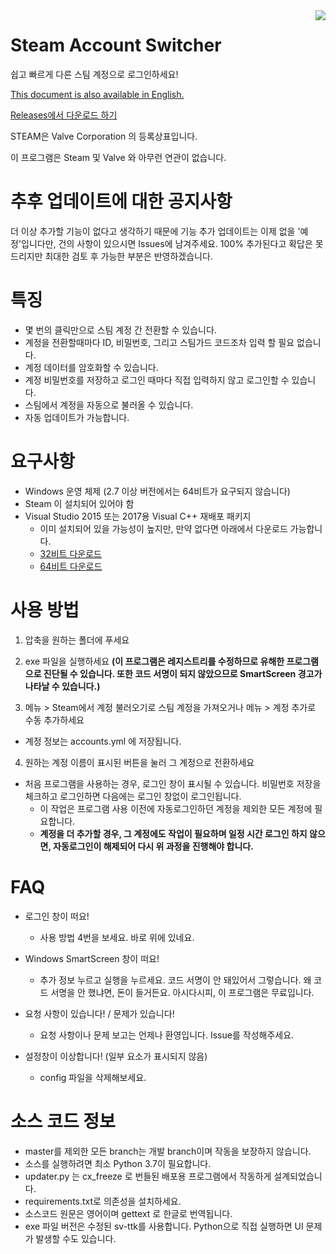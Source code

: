 <img align="right" src="https://user-images.githubusercontent.com/22590718/111099662-551e6080-8589-11eb-8927-e2cf055bcc06.PNG">

# Steam Account Switcher
쉽고 빠르게 다른 스팀 계정으로 로그인하세요!

[This document is also available in English.](https://github.com/sw2719/steam-account-switcher/blob/master/README.md)

[Releases에서 다운로드 하기](https://github.com/sw2719/steam-account-switcher/releases)

STEAM은 Valve Corporation 의 등록상표입니다.

이 프로그램은 Steam 및 Valve 와 아무런 연관이 없습니다.

# 추후 업데이트에 대한 공지사항
더 이상 추가할 기능이 없다고 생각하기 때문에 기능 추가 업데이트는 이제 없을 '예정'입니다만, 건의 사항이 있으시면 Issues에 남겨주세요. 
100% 추가된다고 확답은 못 드리지만 최대한 검토 후 가능한 부분은 반영하겠습니다.


# 특징
* 몇 번의 클릭만으로 스팀 계정 간 전환할 수 있습니다.
* 계정을 전환할때마다 ID, 비밀번호, 그리고 스팀가드 코드조차 입력 할 필요 없습니다.
* 계정 데이터를 암호화할 수 있습니다.
* 계정 비밀번호를 저장하고 로그인 때마다 직접 입력하지 않고 로그인할 수 있습니다.
* 스팀에서 계정을 자동으로 불러올 수 있습니다.
* 자동 업데이트가 가능합니다.

# 요구사항
* Windows 운영 체제 (2.7 이상 버전에서는 64비트가 요구되지 않습니다)
* Steam 이 설치되어 있어야 함
* Visual Studio 2015 또는 2017용 Visual C++ 재배포 패키지
  - 이미 설치되어 있을 가능성이 높지만, 만약 없다면 아래에서 다운로드 가능합니다.
  - [32비트 다운로드](https://aka.ms/vs/16/release/vc_redist.x32.exe)
  - [64비트 다운로드](https://aka.ms/vs/16/release/vc_redist.x64.exe)

# 사용 방법
1. 압축을 원하는 폴더에 푸세요
2. exe 파일을 실행하세요
**(이 프로그램은 레지스트리를 수정하므로 유해한 프로그램으로 진단될 수 있습니다. 또한 코드 서명이 되지 않았으므로 SmartScreen 경고가 나타날 수 있습니다.)**

3. 메뉴 > Steam에서 계정 불러오기로 스팀 계정을 가져오거나 메뉴 > 계정 추가로 수동 추가하세요
* 계정 정보는 accounts.yml 에 저장됩니다.

4. 원하는 계정 이름이 표시된 버튼을 눌러 그 계정으로 전환하세요
* 처음 프로그램을 사용하는 경우, 로그인 창이 표시될 수 있습니다. 비밀번호 저장을 체크하고 로그인하면 다음에는 로그인 창없이 로그인됩니다.
  - 이 작업은 프로그램 사용 이전에 자동로그인하던 계정을 제외한 모든 계정에 필요합니다.
  - **계정을 더 추가할 경우, 그 계정에도 작업이 필요하며 일정 시간 로그인 하지 않으면, 자동로그인이 해제되어 다시 위 과정을 진행해야 합니다.**

# FAQ
* 로그인 창이 떠요!
  - 사용 방법 4번을 보세요. 바로 위에 있네요.

* Windows SmartScreen 창이 떠요!
  - 추가 정보 누르고 실행을 누르세요. 코드 서명이 안 돼있어서 그렇습니다. 왜 코드 서명을 안 했냐면, 돈이 들거든요. 아시다시피, 이 프로그램은 무료입니다.

* 요청 사항이 있습니다! / 문제가 있습니다!
  - 요청 사항이나 문제 보고는 언제나 환영입니다. Issue를 작성해주세요.

* 설정창이 이상합니다! (일부 요소가 표시되지 않음)
  - config 파일을 삭제해보세요.

# 소스 코드 정보
* master를 제외한 모든 branch는 개발 branch이며 작동을 보장하지 않습니다.
* 소스를 실행하려면 최소 Python 3.7이 필요합니다.
* updater.py 는 cx_freeze 로 번들된 배포용 프로그램에서 작동하게 설계되었습니다.
* requirements.txt로 의존성을 설치하세요.
* 소스코드 원문은 영어이며 gettext 로 한글로 번역됩니다.
* exe 파일 버전은 수정된 sv-ttk를 사용합니다. Python으로 직접 실행하면 UI 문제가 발생할 수도 있습니다.
